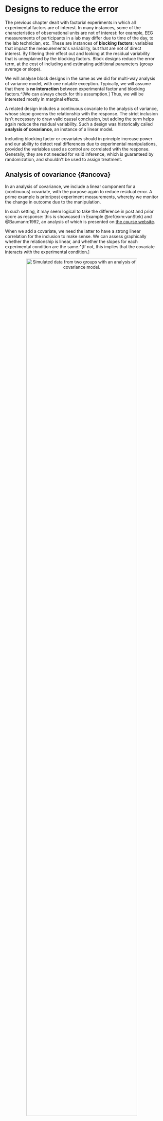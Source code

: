 # Designs to reduce the error


The previous chapter dealt with factorial experiments in which all experimental factors are of interest. In many instances, some of the characteristics of observational units are not of interest: for example, EEG measurements of participants in a lab may differ due to time of the day, to the lab technician, etc. These are instances of **blocking factors**: variables that impact the measurements's variability, but that are not of direct interest. By filtering their effect out and looking at the residual variability that is unexplained by the blocking factors. Block designs reduce the error term, at the cost of including and estimating additional parameters (group average or slope). 

We will analyse block designs in the same as we did for multi-way analysis of variance model, with one notable exception. Typically, we will assume that there is **no interaction** between experimental factor and blocking factors.^[We can always check for this assumption.] Thus, we will be interested mostly in marginal effects.

A related design includes a continuous covariate to the analysis of variance, whose slope governs the relationship with the response. The strict inclusion isn't necessary to draw valid causal conclusion, but adding the term helps again reduce the residual variability. Such a design was historically called **analysis of covariance**, an instance of a linear model.


Including blocking factor or covariates should in principle increase power and our ability to detect real differences due to experimental manipulations, provided the variables used as control are correlated with the response. Generally, they are not needed for valid inference, which is guaranteed by randomization, and shouldn't be used to assign treatment.


## Analysis of covariance {#ancova}

In an analysis of covariance, we include a linear component for a (continuous) covariate, with the purpose again to reduce residual error. A prime example is prior/post experiment measurements, whereby we monitor the change in outcome due to the manipulation.

In such setting, it may seem logical to take the difference in post and prior score as response: this is showcased in Example \@ref(exm:vanStek) and @Baumann:1992, an analysis of which is presented on [the course website](https://edsm.rbind.io/example/06-ancova/). 

When we add a covariate, we need the latter to have a strong linear correlation for the inclusion to make sense. We can assess graphically whether the relationship is linear, and whether the slopes for each experimental condition are the same.^[If not, this implies that the covariate interacts with the experimental condition.]

<div class="figure" style="text-align: center">
<img src="06-blocking_files/figure-html/fig-ancovadifftrend-1.png" alt="Simulated data from two groups with an analysis of covariance model. " width="85%" />
<p class="caption">(\#fig:fig-ancovadifftrend)Simulated data from two groups with an analysis of covariance model. </p>
</div>

The left panel of Figure \@ref(fig:fig-ancovadifftrend) shows the ideal situation for an analysis of covariate: the relationship between response and covariate is linear with strong correlation, with the same slope and overlapping support. Since the slopes are the same, we can compare the difference  in average (the vertical difference between slopes at any level of the covariate) because the latter is constant, so this depiction is useful. By contrast, the right-hand panel of Figure \@ref(fig:fig-ancovadifftrend) shows an interaction between the covariate and the experimental groups, different slopes: there, the effect of the experimental condition increases with the level of the covariate. One may also note that the lack of overlap in the support, the set of values taken by the covariate, for the two experimental conditions, makes comparison hazardous at best in the right-hand panel.

Figure \@ref(fig:fig-ancovaresid) shows that, due to the strong correlation, the variability of the measurements is smaller on the right-hand panel (corresponding to the analysis of covariance model) than for the centred response on the left-hand panel; note that the $y$-axes have different scales.


<div class="figure" style="text-align: center">
<img src="06-blocking_files/figure-html/fig-ancovaresid-1.png" alt="Response after subtracting mean (left) and after detrending (right)." width="85%" />
<p class="caption">(\#fig:fig-ancovaresid)Response after subtracting mean (left) and after detrending (right).</p>
</div>


We present two examples of analysis of covariance, showing how the inclusion of covariates helps disentangle differences between experimental conditions.

::: {.example #leechoi name="Inconsistency of product description and image in online retailing"}

@Lee.Choi:2019 measured the impact of discrepancies between descriptions and visual depiction of items in online retail. They performed an experiment in which participants were presented with descriptions of a product (a set of six toothbrushes) that was either consistent or inconsistent with the description. The authors postulated that a discrepancy could lead to lower appreciation score, measured using three Likert scales. They also suspected that the familiarity with the product brand should impact ratings, and controlled for the latter using another question.


One way to account for familiarity when comparing the mean is to use a linear regression with `familiarity` as another explanatory variable. The expected value of the product evaluation is
\begin{align}
\mathsf{E}(\texttt{prodeval}) = \beta_0 + \beta_1 \texttt{familiarity} + \beta_2 \texttt{consistency}, (\#eq:vS)
\end{align}
where $\texttt{familiarity}$ is the score from 1 to 7 and $\texttt{consistency}$ is a binary indicator equal to one if the output is inconsistent and zero otherwise. 
The coefficient $\beta_2$ thus measures the difference between product evaluation rating for consistent vs inconsistent displays, for the same familiarity score.







We can look at coefficient (standard error) estimates $\widehat{\beta}_2 = -0.64 (0.302)$.
No difference between groups would mean $\beta_2=0$ and we can build a test statistic by looking at the standardized regression coefficient $t = \widehat{\beta}_2/\mathsf{se}(\widehat{\beta}_2)$. The result output is $b = -0.64$, 95\% CI $[-1.24, -0.04]$, $t(93) = -2.12$, $p = .037$. We reject the null hypothesis of equal product evaluation for both display at level 5%: there is evidence that there is a small difference, with people giving on average a score that is 0.64 points smaller (on a scale of 1 to 9) when presented with conflicting descriptions and images.

We can compare the analysis of variance table obtained by fitting the model with and without $\texttt{familiarity}$. Table \@ref(tab:tbl-anovatabLC19S1) shows that the effect of consistency is small and not significant and a two-sample _t_-test shows no evidence of difference between the average familiarity score in both experimental conditions ($p$-value of .532). However, we can explain roughly one fifth of the residual variability by the familiarity with the brand (see the sum of squares in Table \@ref(tab:tbl-anovatabLC19S1)): removing the latter leads to a higher signal-to-noise ratio  for the impact of consistency, at the expense of a loss of one degree of freedom. Thus, it appears that the manipulation was successful.


<table class="table" style="margin-left: auto; margin-right: auto;">
<caption>(\#tab:tbl-anovatabLC19S1)Analysis of variance tables for the models without $\texttt{familiarity}$.</caption>
 <thead>
  <tr>
   <th style="text-align:left;"> term </th>
   <th style="text-align:right;"> sumsq </th>
   <th style="text-align:right;"> df </th>
   <th style="text-align:right;"> statistic </th>
   <th style="text-align:left;"> p.value </th>
  </tr>
 </thead>
<tbody>
  <tr>
   <td style="text-align:left;"> consistency </td>
   <td style="text-align:right;"> 7.04 </td>
   <td style="text-align:right;"> 1 </td>
   <td style="text-align:right;"> 2.55 </td>
   <td style="text-align:left;"> .113 </td>
  </tr>
  <tr>
   <td style="text-align:left;"> Residuals </td>
   <td style="text-align:right;"> 259.18 </td>
   <td style="text-align:right;"> 94 </td>
   <td style="text-align:right;">  </td>
   <td style="text-align:left;">  </td>
  </tr>
</tbody>
</table>

<table class="table" style="margin-left: auto; margin-right: auto;">
<caption>(\#tab:tbl-anovatabLC19S1)Analysis of variance tables for the models with $\texttt{familiarity}$.</caption>
 <thead>
  <tr>
   <th style="text-align:left;"> term </th>
   <th style="text-align:right;"> sumsq </th>
   <th style="text-align:right;"> df </th>
   <th style="text-align:right;"> statistic </th>
   <th style="text-align:left;"> p.value </th>
  </tr>
 </thead>
<tbody>
  <tr>
   <td style="text-align:left;"> familiarity </td>
   <td style="text-align:right;"> 55.9 </td>
   <td style="text-align:right;"> 1 </td>
   <td style="text-align:right;"> 25.60 </td>
   <td style="text-align:left;"> &lt; .001 </td>
  </tr>
  <tr>
   <td style="text-align:left;"> consistency </td>
   <td style="text-align:right;"> 9.8 </td>
   <td style="text-align:right;"> 1 </td>
   <td style="text-align:right;"> 4.49 </td>
   <td style="text-align:left;"> .037 </td>
  </tr>
  <tr>
   <td style="text-align:left;"> Residuals </td>
   <td style="text-align:right;"> 203.2 </td>
   <td style="text-align:right;"> 93 </td>
   <td style="text-align:right;">  </td>
   <td style="text-align:left;">  </td>
  </tr>
</tbody>
</table>



<div class="figure" style="text-align: center">
<img src="06-blocking_files/figure-html/fig-ANCOVA-demo-1.png" alt="Scatterplot of product evaluation as a function of the familiarity score, split by experimental manipulation." width="85%" />
<p class="caption">(\#fig:fig-ANCOVA-demo)Scatterplot of product evaluation as a function of the familiarity score, split by experimental manipulation.</p>
</div>

Figure \@ref(fig:fig-ANCOVA-demo) shows that people more familiar with the product or brand tend to have a more positive product evaluation, as postulated by the authors. The graph also shows two straight lines corresponding to the fit of a linear model with different intercept and slope for each display group: there is little material difference, one needs to assess formally whether a single linear relationship as the one postulated in eq.\@ref(eq:vS) can adequately characterize the relation in both groups. 

To this effect, we fit a linear model with different slopes in each group, and compare the fit of the latter with the analysis of covariance model that includes a single slope for both groups: we can then test if the slopes are the same, or alternatively if the difference between the slopes is zero. The _t_-statistic indicates no difference in slope ($p$-value of .379), thus the assumption is reasonable. Levene's test for homogeneity of variance indicates no discernible difference between groups. Thus, it appears there is a difference in perception of product quality due to the manipulation.




:::

::: { .example #vanStek name="Effect of scientific consensus on false beliefs"}

We consider Study 3 of @vanStekelenburg:2021, who studied changes in perception of people holding false beliefs or denying (to some extent) the scientific consensus by presenting them with news article showcasing information about various phenomena. The experimental manipulation consisted in presenting boosting, a form of training to help readers identify and establish whether scientifists were truly expert in the domain of interest, how strong was the consensus, etc.^[The article is interesting because lack of planning/changes led them to adapt the design from experiment 1 to 3 until they found something. Without preregistration, it is unlikely such findings would have been publishable.]

The third and final experiment of the paper focused on genetically modified organisms: it is a replication of Study 2, but with a control group (since there were no detectable difference between experimental conditions `Boost` and `BoostPlus`) and a larger sample size (because Study 2 was underpowered). 

The data include 854 observations with `prior`, the negative of the prior belief score of the participant, the `post` experiment score for the veracity of the claim. Both were measured using a visual scale ranging from -100  (I am 100% certain this is false) to 100  (I am 100% certain this is true), with 0 (I don’t know) in the middle. Only people with negative prior beliefs were recruited to the study. The three experimental conditions were `BoostPlus`, `consensus` and a `control` group. Note that the scores in the data have been negated, meaning that negative posterior scores indicate agreement with the consensus on GMO.



Preliminary checks suggest that, although the slopes for prior beliefs could plausibly be the same in each group and the data are properly randomized, there is evidence of unequal variance for the changes in score. As such, we fit a model with mean
\begin{align*}
\mathsf{E}(\texttt{post}) &= \begin{cases}
\beta_0 + \beta_1 \texttt{prior} + \alpha_1 &  \texttt{condition} = \texttt{BoostPlus}\\
\beta_0 + \beta_1 \texttt{prior} + \alpha_2 &\texttt{condition} = \texttt{consensus}\\
\beta_0 + \beta_1 \texttt{prior} + \alpha_3 &\texttt{condition} = \texttt{control}
\end{cases}
\end{align*}
with $\alpha_1 + \alpha_2 + \alpha_3=0$, using the sum-to-zero parametrization, and with different variance for each experimental condition, 
\begin{align*}
\mathsf{Va}(\texttt{post}) = \begin{cases}
\sigma^2_1, &  \texttt{condition} = \texttt{BoostPlus},\\
\sigma^2_2, &  \texttt{condition} = \texttt{consensus},\\
\sigma^2_3, & \texttt{condition} = \texttt{control}.
\end{cases}
\end{align*}
Because of the unequal variances, we cannot use multiple testing procedures reserved for analysis of variance and resort instead to Holm--Bonferroni to control the familywise error rate. We here look only at pairwise differences between conditions.^[In Study 2, the interest was comparing manipulation vs control and the Boost vs BoostPlus conditions, two orthogonal contrasts.]
 
 
<table class="kable_wrapper table" style="margin-left: auto; margin-right: auto;">
<caption>(\#tab:tbl-anovatabSSVB)Analysis of variance tables for the model with (left) and without (right) $\texttt{prior}$ belief score.</caption>
<tbody>
  <tr>
   <td> 

<table>
 <thead>
  <tr>
   <th style="text-align:left;"> term </th>
   <th style="text-align:right;"> df </th>
   <th style="text-align:right;"> statistic </th>
   <th style="text-align:left;"> p.value </th>
  </tr>
 </thead>
<tbody>
  <tr>
   <td style="text-align:left;"> condition </td>
   <td style="text-align:right;"> 2 </td>
   <td style="text-align:right;"> 42.5 </td>
   <td style="text-align:left;"> &lt; .001 </td>
  </tr>
</tbody>
</table>

 </td>
   <td> 

<table>
 <thead>
  <tr>
   <th style="text-align:left;"> term </th>
   <th style="text-align:right;"> df </th>
   <th style="text-align:right;"> statistic </th>
   <th style="text-align:left;"> p.value </th>
  </tr>
 </thead>
<tbody>
  <tr>
   <td style="text-align:left;"> prior </td>
   <td style="text-align:right;"> 1 </td>
   <td style="text-align:right;"> 289 </td>
   <td style="text-align:left;"> &lt; .001 </td>
  </tr>
  <tr>
   <td style="text-align:left;"> condition </td>
   <td style="text-align:right;"> 2 </td>
   <td style="text-align:right;"> 57 </td>
   <td style="text-align:left;"> &lt; .001 </td>
  </tr>
</tbody>
</table>

 </td>
  </tr>
</tbody>
</table>

Repeating the exercise of comparing the amount of evidence for comparison with and without inclusion of a covariate shows that the value of the test statistic is larger (Table \@ref(tab:tbl-anovatabSSVB)), indicative of stronger evidence with the analysis of covariance model: the conclusion would be unaffected with such large sample sizes. We of course care very little for the global $F$ test of equality of mean, as the previous study had shown large differences. What is more interesting here is quantifying the change between conditions.


<table class="table" style="margin-left: auto; margin-right: auto;">
<caption>(\#tab:tbl-contraststabSSVB)Pairwise contrasts with $p$-values adjusted using Holm--Bonferroni for the ANOVA model (without $\texttt{prior}$ belief score).</caption>
 <thead>
  <tr>
   <th style="text-align:left;"> contrast </th>
   <th style="text-align:right;"> estimate </th>
   <th style="text-align:right;"> std.error </th>
   <th style="text-align:right;"> df </th>
   <th style="text-align:right;"> statistic </th>
   <th style="text-align:left;"> p.value </th>
  </tr>
 </thead>
<tbody>
  <tr>
   <td style="text-align:left;"> consensus vs control </td>
   <td style="text-align:right;"> -12.0 </td>
   <td style="text-align:right;"> 4.0 </td>
   <td style="text-align:right;"> 558 </td>
   <td style="text-align:right;"> -3.01 </td>
   <td style="text-align:left;"> .003 </td>
  </tr>
  <tr>
   <td style="text-align:left;"> consensus vs BoostPlus </td>
   <td style="text-align:right;"> 16.3 </td>
   <td style="text-align:right;"> 4.7 </td>
   <td style="text-align:right;"> 546 </td>
   <td style="text-align:right;"> 3.49 </td>
   <td style="text-align:left;"> .001 </td>
  </tr>
  <tr>
   <td style="text-align:left;"> BoostPlus vs control </td>
   <td style="text-align:right;"> -28.3 </td>
   <td style="text-align:right;"> 4.4 </td>
   <td style="text-align:right;"> 506 </td>
   <td style="text-align:right;"> -6.49 </td>
   <td style="text-align:left;"> &lt; .001 </td>
  </tr>
</tbody>
</table>

<table class="table" style="margin-left: auto; margin-right: auto;">
<caption>(\#tab:tbl-contraststabSSVB)Pairwise contrasts with $p$-values adjusted using Holm--Bonferroni for the ANCOVA model (with $\texttt{prior}$ belief score).</caption>
 <thead>
  <tr>
   <th style="text-align:left;"> contrast </th>
   <th style="text-align:right;"> estimate </th>
   <th style="text-align:right;"> std.error </th>
   <th style="text-align:right;"> df </th>
   <th style="text-align:right;"> statistic </th>
   <th style="text-align:left;"> p.value </th>
  </tr>
 </thead>
<tbody>
  <tr>
   <td style="text-align:left;"> consensus vs control </td>
   <td style="text-align:right;"> -11.8 </td>
   <td style="text-align:right;"> 3.3 </td>
   <td style="text-align:right;"> 543 </td>
   <td style="text-align:right;"> -3.54 </td>
   <td style="text-align:left;"> &lt; .001 </td>
  </tr>
  <tr>
   <td style="text-align:left;"> consensus vs BoostPlus </td>
   <td style="text-align:right;"> 17.5 </td>
   <td style="text-align:right;"> 4.3 </td>
   <td style="text-align:right;"> 524 </td>
   <td style="text-align:right;"> 4.11 </td>
   <td style="text-align:left;"> &lt; .001 </td>
  </tr>
  <tr>
   <td style="text-align:left;"> BoostPlus vs control </td>
   <td style="text-align:right;"> -29.3 </td>
   <td style="text-align:right;"> 3.9 </td>
   <td style="text-align:right;"> 459 </td>
   <td style="text-align:right;"> -7.45 </td>
   <td style="text-align:left;"> &lt; .001 </td>
  </tr>
</tbody>
</table>

Table \@ref(tab:tbl-contraststabSSVB) shows the pairwise contrasts, which measure two different things: the analysis of variance model compares the average in group, whereas the analysis of covariance (the linear model with `prior`) uses detrended values and focuses on the change in perception. Because the data are unbalanced and we estimate group mean and variance separately, the degrees of freedom change from one pairwise comparison to the next. Again, using the covariate `prior`, which is somewhat strongly correlated with `post` as seen in Figure \@ref(fig:fig-vanStekS3), helps decrease background noise.

<table class="table" style="margin-left: auto; margin-right: auto;">
<caption>(\#tab:tab-vanStekS3)Summary statistics of belief as a function of time of measurement and experimental condition.</caption>
 <thead>
  <tr>
   <th style="text-align:left;"> time </th>
   <th style="text-align:left;"> condition </th>
   <th style="text-align:right;"> mean </th>
   <th style="text-align:right;"> se </th>
  </tr>
 </thead>
<tbody>
  <tr>
   <td style="text-align:left;"> prior </td>
   <td style="text-align:left;"> BoostPlus </td>
   <td style="text-align:right;"> 57.65 </td>
   <td style="text-align:right;"> 1.69 </td>
  </tr>
  <tr>
   <td style="text-align:left;"> prior </td>
   <td style="text-align:left;"> consensus </td>
   <td style="text-align:right;"> 56.32 </td>
   <td style="text-align:right;"> 1.67 </td>
  </tr>
  <tr>
   <td style="text-align:left;"> prior </td>
   <td style="text-align:left;"> control </td>
   <td style="text-align:right;"> 56.49 </td>
   <td style="text-align:right;"> 1.68 </td>
  </tr>
  <tr>
   <td style="text-align:left;"> post </td>
   <td style="text-align:left;"> BoostPlus </td>
   <td style="text-align:right;"> 2.62 </td>
   <td style="text-align:right;"> 3.53 </td>
  </tr>
  <tr>
   <td style="text-align:left;"> post </td>
   <td style="text-align:left;"> consensus </td>
   <td style="text-align:right;"> 18.93 </td>
   <td style="text-align:right;"> 3.06 </td>
  </tr>
  <tr>
   <td style="text-align:left;"> post </td>
   <td style="text-align:left;"> control </td>
   <td style="text-align:right;"> 30.91 </td>
   <td style="text-align:right;"> 2.56 </td>
  </tr>
</tbody>
</table>


<div class="figure" style="text-align: center">
<img src="06-blocking_files/figure-html/fig-vanStekS3-1.png" alt="Difference between prior and post experiment beliefs on genetically engineered food." width="85%" />
<p class="caption">(\#fig:fig-vanStekS3)Difference between prior and post experiment beliefs on genetically engineered food.</p>
</div>


:::


:::pitfall
@vanStekelenburg:2021 split their data to do pairwise comparisons two at the time (thus taking roughly two-third of the data to perform a two sample _t_-test with each pair). Although it does not impact their conclusion, this approach is conceptually incorrect: if the variance was equal, we would want to use all observations to estimate it (so their approach would be suboptimal, since we would estimate the variance three times with smaller samples).

On the contrary, using a model that assumes equal variance when it is not the case leads to distortion: the variance we estimate will be some sort of average of the variability $\sigma_i$ and $\sigma_j$ in experimental condition $i$ and $j$, again potentially leading to distortions. With large samples, this may be unconsequential, but illustrates caveats of subsample analyses.


:::

:::pitfall

Figure \@ref(fig:fig-vanStekS3f1) shows the relationship between prior and posterior score. The data show clear difference between individuals: many start from completely disbelieving of genetically engineered food and change their mind (sometimes drastically), there are many people who do not change idea at all and have similar scores, and many who give a posterior score of zero. This heterogeneity in the data illustrates the danger of only looking at the summary statistics and comparing averages. It does not tell the whole picture! One could investigate whether the strength of religious or political beliefs, or how much participants trust scientists, could explain some of the observed differences.

<div class="figure" style="text-align: center">
<img src="06-blocking_files/figure-html/fig-vanStekS3f1-1.png" alt="Scatterplot of negated prior and posterior belief score." width="85%" />
<p class="caption">(\#fig:fig-vanStekS3f1)Scatterplot of negated prior and posterior belief score.</p>
</div>

:::


<!-- Dean, Voss, Daguliic (2017), Section 10.2 -->

<!--
## Block designs with more one or more blocking factors

How to allocation observations optimally?
Do we need observations in each cells? Examples of designs

## Effect size for block designs

Removing the variability of the block.
Also for power calculations (partial)


-->



:::keyidea

**Summary**:

* Inclusion of blocking factor and continuous covariates may help filtering out unwanted variability.
* These are typically concomitant variables (measured alongside the response variable).
* These designs reduce the residual error, leading to an increase in power (more ability to detect differences in average between experimental conditions).
* We are only interested in differences due to experimental condition (marginal effects).
* In general, there should be no interaction between covariates/blocking factors and experimental conditions. 
* This hypothesis can be assessed by comparing the models with and without interaction, if there are enough units (e.g., equality of slope for ANCOVA).

:::



::: yourturn

- @Box:1978 write on page 103 the following moto:

> Block what you can and randomize what you cannot.

Explain the main benefit of blocking for confounding variables (when possible) over randomization.

:::

